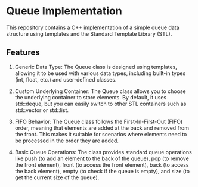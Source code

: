 # Queue Implementation
This repository contains a C++ implementation of a simple queue data structure using templates and the Standard Template Library (STL).
## Features
1) Generic Data Type: The Queue class is designed using templates, allowing it to be used with various data types, including built-in
types (int, float, etc.) and user-defined classes.

2) Custom Underlying Container: The Queue class allows you to choose the underlying container to store elements. By default, it uses
std::deque, but you can easily switch to other STL containers such as std::vector or std::list.

3) FIFO Behavior: The Queue class follows the First-In-First-Out (FIFO) order, meaning that elements are added at the back and 
removed from the front. This makes it suitable for scenarios where elements need to be processed in the order they are added.

4) Basic Queue Operations: The class provides standard queue operations like push (to add an element to the back of the queue), 
pop (to remove the front element), front (to access the front element), back (to access the back element), empty (to check if the
queue is empty), and size (to get the current size of the queue).
